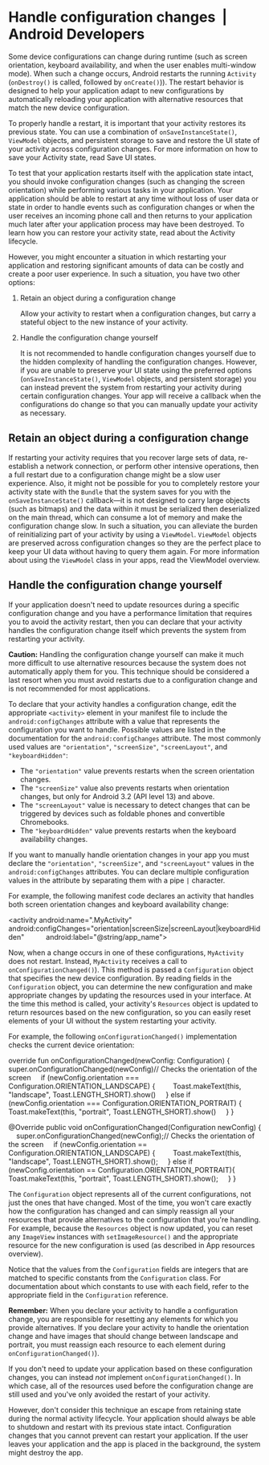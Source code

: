 # Handle configuration changes  |  Android Developers

Some device configurations can change during runtime (such as screen orientation, keyboard availability, and when the user enables multi-window mode). When such a change occurs, Android restarts the running `Activity` (`onDestroy()` is called, followed by `onCreate()`)). The restart behavior is designed to help your application adapt to new configurations by automatically reloading your application with alternative resources that match the new device configuration.

To properly handle a restart, it is important that your activity restores its previous state. You can use a combination of `onSaveInstanceState()`, `ViewModel` objects, and persistent storage to save and restore the UI state of your activity across configuration changes. For more information on how to save your Activity state, read Save UI states.

To test that your application restarts itself with the application state intact, you should invoke configuration changes (such as changing the screen orientation) while performing various tasks in your application. Your application should be able to restart at any time without loss of user data or state in order to handle events such as configuration changes or when the user receives an incoming phone call and then returns to your application much later after your application process may have been destroyed. To learn how you can restore your activity state, read about the Activity lifecycle.

However, you might encounter a situation in which restarting your application and restoring significant amounts of data can be costly and create a poor user experience. In such a situation, you have two other options:

1.  Retain an object during a configuration change
    
    Allow your activity to restart when a configuration changes, but carry a stateful object to the new instance of your activity.
    
2.  Handle the configuration change yourself
    
    It is not recommended to handle configuration changes yourself due to the hidden complexity of handling the configuration changes. However, if you are unable to preserve your UI state using the preferred options (`onSaveInstanceState()`, `ViewModel` objects, and persistent storage) you can instead prevent the system from restarting your activity during certain configuration changes. Your app will receive a callback when the configurations do change so that you can manually update your activity as necessary.
    

Retain an object during a configuration change
----------------------------------------------

If restarting your activity requires that you recover large sets of data, re-establish a network connection, or perform other intensive operations, then a full restart due to a configuration change might be a slow user experience. Also, it might not be possible for you to completely restore your activity state with the `Bundle` that the system saves for you with the `onSaveInstanceState()` callback—it is not designed to carry large objects (such as bitmaps) and the data within it must be serialized then deserialized on the main thread, which can consume a lot of memory and make the configuration change slow. In such a situation, you can alleviate the burden of reinitializing part of your activity by using a `ViewModel`. `ViewModel` objects are preserved across configuration changes so they are the perfect place to keep your UI data without having to query them again. For more information about using the `ViewModel` class in your apps, read the ViewModel overview.

Handle the configuration change yourself
----------------------------------------

If your application doesn't need to update resources during a specific configuration change and you have a performance limitation that requires you to avoid the activity restart, then you can declare that your activity handles the configuration change itself which prevents the system from restarting your activity.

**Caution:** Handling the configuration change yourself can make it much more difficult to use alternative resources because the system does not automatically apply them for you. This technique should be considered a last resort when you must avoid restarts due to a configuration change and is not recommended for most applications.

To declare that your activity handles a configuration change, edit the appropriate `<activity>` element in your manifest file to include the `android:configChanges` attribute with a value that represents the configuration you want to handle. Possible values are listed in the documentation for the `android:configChanges` attribute. The most commonly used values are `"orientation"`, `"screenSize"`, `"screenLayout"`, and `"keyboardHidden"`:

*   The `"orientation"` value prevents restarts when the screen orientation changes.
*   The `"screenSize"` value also prevents restarts when orientation changes, but only for Android 3.2 (API level 13) and above.
*   The `"screenLayout"` value is necessary to detect changes that can be triggered by devices such as foldable phones and convertible Chromebooks.
*   The `"keyboardHidden"` value prevents restarts when the keyboard availability changes.

If you want to manually handle orientation changes in your app you must declare the `"orientation"`, `"screenSize"`, and `"screenLayout"` values in the `android:configChanges` attributes. You can declare multiple configuration values in the attribute by separating them with a pipe `|` character.

For example, the following manifest code declares an activity that handles both screen orientation changes and keyboard availability change:

<activity android:name\=".MyActivity"
          android:configChanges\="orientation|screenSize|screenLayout|keyboardHidden"
          android:label\="@string/app\_name"\>

Now, when a change occurs in one of these configurations, `MyActivity` does not restart. Instead, `MyActivity` receives a call to `onConfigurationChanged()`). This method is passed a `Configuration` object that specifies the new device configuration. By reading fields in the `Configuration` object, you can determine the new configuration and make appropriate changes by updating the resources used in your interface. At the time this method is called, your activity's `Resources` object is updated to return resources based on the new configuration, so you can easily reset elements of your UI without the system restarting your activity.

For example, the following `onConfigurationChanged()` implementation checks the current device orientation:

override fun onConfigurationChanged(newConfig: Configuration) {
    super.onConfigurationChanged(newConfig)// Checks the orientation of the screen
    if (newConfig.orientation === Configuration.ORIENTATION\_LANDSCAPE) {
        Toast.makeText(this, "landscape", Toast.LENGTH\_SHORT).show()
    } else if (newConfig.orientation === Configuration.ORIENTATION\_PORTRAIT) {
        Toast.makeText(this, "portrait", Toast.LENGTH\_SHORT).show()
    }
}

@Override
public void onConfigurationChanged(Configuration newConfig) {
    super.onConfigurationChanged(newConfig);// Checks the orientation of the screen
    if (newConfig.orientation == Configuration.ORIENTATION\_LANDSCAPE) {
        Toast.makeText(this, "landscape", Toast.LENGTH\_SHORT).show();
    } else if (newConfig.orientation == Configuration.ORIENTATION\_PORTRAIT){
        Toast.makeText(this, "portrait", Toast.LENGTH\_SHORT).show();
    }
}

The `Configuration` object represents all of the current configurations, not just the ones that have changed. Most of the time, you won't care exactly how the configuration has changed and can simply reassign all your resources that provide alternatives to the configuration that you're handling. For example, because the `Resources` object is now updated, you can reset any `ImageView` instances with `setImageResource()` and the appropriate resource for the new configuration is used (as described in App resources overview).

Notice that the values from the `Configuration` fields are integers that are matched to specific constants from the `Configuration` class. For documentation about which constants to use with each field, refer to the appropriate field in the `Configuration` reference.

**Remember:** When you declare your activity to handle a configuration change, you are responsible for resetting any elements for which you provide alternatives. If you declare your activity to handle the orientation change and have images that should change between landscape and portrait, you must reassign each resource to each element during `onConfigurationChanged()`).

If you don't need to update your application based on these configuration changes, you can instead _not_ implement `onConfigurationChanged()`. In which case, all of the resources used before the configuration change are still used and you've only avoided the restart of your activity.

However, don't consider this technique an escape from retaining state during the normal activity lifecycle. Your application should always be able to shutdown and restart with its previous state intact. Configuration changes that you cannot prevent can restart your application. If the user leaves your application and the app is placed in the background, the system might destroy the app.